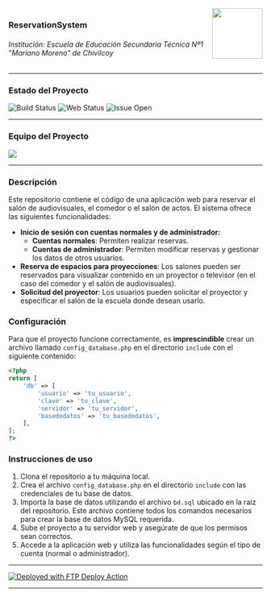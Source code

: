 <img align="right" width="100" height="100" src="https://i.imgur.com/fSjgaVI.jpeg">

### ReservationSystem
###### Institución: Escuela de Educación Secundaria Técnica Nº1 "Mariano Moreno" de Chivilcoy

---

### Estado del Proyecto

![Build Status](https://github.com/EEST1Chivilcoy/ReservationSystem/actions/workflows/main.yml/badge.svg)
![Web Status](https://img.shields.io/website-up-down-green-red/http/reserva.000.pe)
![Issue Open](https://img.shields.io/github/issues/EEST1Chivilcoy/ReservationSystem.svg)

---

### Equipo del Proyecto

<a href="https://github.com/EEST1Chivilcoy/ReservationSystem/graphs/contributors">
  <img src="https://contrib.rocks/image?repo=EEST1Chivilcoy/ReservationSystem" />
</a>

---

### Descripción

Este repositorio contiene el código de una aplicación web para reservar el salón de audiovisuales, el comedor o el salón de actos. El sistema ofrece las siguientes funcionalidades:

- **Inicio de sesión con cuentas normales y de administrador:**
  - **Cuentas normales**: Permiten realizar reservas.
  - **Cuentas de administrador**: Permiten modificar reservas y gestionar los datos de otros usuarios.
- **Reserva de espacios para proyecciones**: Los salones pueden ser reservados para visualizar contenido en un proyector o televisor (en el caso del comedor y el salón de audiovisuales).
- **Solicitud del proyector**: Los usuarios pueden solicitar el proyector y especificar el salón de la escuela donde desean usarlo.

### Configuración

Para que el proyecto funcione correctamente, es **imprescindible** crear un archivo llamado `config_database.php` en el directorio `include` con el siguiente contenido:

```php
<?php
return [
    'db' => [
        'usuario' => 'tu_usuario',
        'clave' => 'tu_clave',
        'servidor' => 'tu_servidor',
        'basededatos' => 'tu_basededatos',
    ],
];
?>
```

### Instrucciones de uso

1. Clona el repositorio a tu máquina local.
2. Crea el archivo `config_database.php` en el directorio `include` con las credenciales de tu base de datos.
3. Importa la base de datos utilizando el archivo `bd.sql` ubicado en la raíz del repositorio. Este archivo contiene todos los comandos necesarios para crear la base de datos MySQL requerida.
4. Sube el proyecto a tu servidor web y asegúrate de que los permisos sean correctos.
5. Accede a la aplicación web y utiliza las funcionalidades según el tipo de cuenta (normal o administrador).

---

[<img alt="Deployed with FTP Deploy Action" src="https://img.shields.io/badge/Deployed With-FTP DEPLOY ACTION-%3CCOLOR%3E?style=for-the-badge&color=0077b6">](https://github.com/SamKirkland/FTP-Deploy-Action)

---
